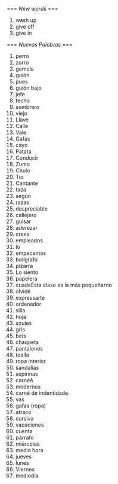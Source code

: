 === *New words* ===

1. wash up
2. give off
3. give in

=== *Nuevas Palabras* ===

1. perro
2. zorro
3. gemela
4. guión
5. pues
6. guión bajo
7. jefe
8. techo
9. sombrero
10. viejo
11. Llave
12. Calle
13. Vale
14. Gafas
15. cayo
16. Patata
17. Conducir
18. Zumo
19. Chulo
20. Tío
21. Cantante
22. taza
23. según
24. razas
25. despreciable
26. callejero
27. guisar
28. aderezar
29. crees  
30. empleados
31. lo
32. empecemos
33. bolígrafo
34. pizarra
35. Lo siento
36. papelera
37. cuadeEsta clase es la más pequeñarno
38. olvidé
39. expressarte
40. ordenador
41. silla
42. hoja
43. azules
44. gris
45. beis
46. chaqueta
47. pantalones
48. toalla
49. ropa interior
50. sandalias
51. aspirinas
52. carnéA
53. modernos
54. carné de indentidade
55. vas
56. gafas (ropa)
57. atraco
58. cursiva
59. vacaciones
60. cuenta
61. párrafo
62. miércoles
63. media hora
64. jueves
65. lunes
66. Viernes
67. mediodía
